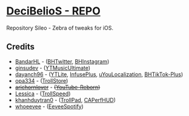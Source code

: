 # [DeciBelioS - REPO](https://deci8belios.github.io/)

Repository Sileo - Zebra of tweaks for iOS.

## Credits
* [BandarHL](https://github.com/BandarHL) - ([BHTwitter](https://github.com/BandarHL/BHTwitter), [BHInstagram](https://github.com/BandarHL/BHInstagram))
* [ginsudev](https://github.com/ginsudev) -  ([YTMusicUltimate](https://github.com/ginsudev/YTMusicUltimate))
* [dayanch96](https://github.com/dayanch96) - ([YTLite](https://github.com/dayanch96/YTLite), [InfusePlus](https://github.com/dayanch96/InfusePlus), [uYouLocalization](https://github.com/dayanch96/uYouLocalization), [BHTikTok-Plus](https://github.com/dayanch96/BHTikTok-Plus))
* [opa334](https://github.com/opa334) - ([TrollStore](https://github.com/opa334/TrollStore))
* ~~[arichornlover](https://github.com/arichornlover)~~ - ~~([YouTube-Reborn](https://github.com/arichornlover/YouTube-Reborn-v5))~~
* [Lessica](https://github.com/Lessica) - ([TrollSpeed](https://github.com/Lessica/TrollSpeed))
* [khanhduytran0](https://github.com/khanhduytran0) - ([TrollPad](https://github.com/khanhduytran0/TrollPad), [CAPerfHUD](https://github.com/khanhduytran0/CAPerfHUD))
* [whoeevee](https://github.com/whoeevee) - ([EeveeSpotify](https://github.com/whoeevee/EeveeSpotify))

